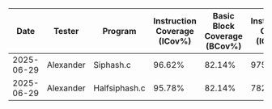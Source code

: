 | Date       | Tester    | Program       | Instruction Coverage (ICov%) | Basic Block Coverage (BCov%) | Instruction Count (ICount) | Execution Time (s) |
|------------|-----------|---------------|-------------------------------|------------------------------|----------------------------|--------------------|
| 2025-06-29 | Alexander | Siphash.c     | 96.62%                        | 82.14%                       | 975                        | 0.66               |
| 2025-06-29 | Alexander | Halfsiphash.c | 95.78%                        | 82.14%                       | 782                        | 0.47               |
